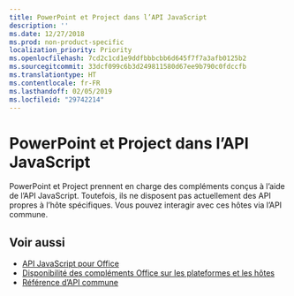 ```yaml
---
title: PowerPoint et Project dans l’API JavaScript
description: ''
ms.date: 12/27/2018
ms.prod: non-product-specific
localization_priority: Priority
ms.openlocfilehash: 7cd2c1cd1e9ddfbbbcbb6d645f7f7a3afb0125b2
ms.sourcegitcommit: 33dcf099c6b3d249811580d67ee9b790c0fdccfb
ms.translationtype: HT
ms.contentlocale: fr-FR
ms.lasthandoff: 02/05/2019
ms.locfileid: "29742214"
---
```

# <a name="powerpoint-and-project-in-the-javascript-api"></a>PowerPoint et Project dans l’API JavaScript

PowerPoint et Project prennent en charge des compléments conçus à l’aide de l’API JavaScript. Toutefois, ils ne disposent pas actuellement des API propres à l’hôte spécifiques. Vous pouvez interagir avec ces hôtes via l’API commune. 

## <a name="see-also"></a>Voir aussi

- [API JavaScript pour Office](/office/dev/add-ins/reference/javascript-api-for-office)
- [Disponibilité des compléments Office sur les plateformes et les hôtes](https://docs.microsoft.com/office/dev/add-ins/overview/office-add-in-availability)
- [Référence d’API commune](/javascript/api/overview/office)